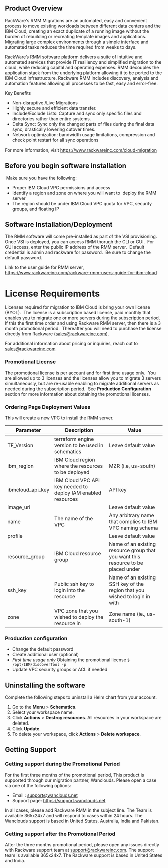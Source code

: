 
## Product Overview
RackWare's RMM Migrations are an automated, easy and convenient process to move existing workloads
between different data centers and the IBM Cloud, creating an exact duplicate of a running image
without the burden of rebuilding or recreating template images and applications. Migrating large
complex environments through a simple interface and automated tasks reduces the time required from
weeks to days.


RackWare’s RMM software platform delivers a suite of intuitive and automated services that provide
IT resiliency and simplified migration to the cloud, while reducing capital and operating expenses.
RMM decouples the application stack from the underlying platform allowing it to be ported to the IBM
Cloud infrastructure. Rackware RMM includes discovery, analysis and automation features allowing all
processes to be fast, easy and error-free.

Key Benefits
- Non-disruptive /Live Migrations
- Highly secure and efficient data transfer.
- Include/Exclude Lists: Capture and sync only specific files and directories rather than entire
systems.
- Delta Sync: Sync only the changed parts of files during the final data sync, drastically lowering
cutover times.
- Network optimization: bandwidth usage limitations, compression and check point restart for all
sync operations

For more information, visit https://www.rackwareinc.com/cloud-migration

## Before you begin software installation
 Make sure you have the following:
- Proper IBM Cloud VPC permissions and access
- Identify a region and zone on where you will want to  deploy the RMM server
- The region should be under IBM Cloud VPC quota for VPC, security groups, and floating IP

## Software Installation/Deployment
The RMM software will come pre-installed as part of the VSI provisioning.  Once VSI is deployed, you
can access RMM thorugh the CLI or GUI.  For GUI access, enter the public IP address of the RMM
server.  Default credential is admin and rackware for password.  Be sure to change the default
password.

Link to the user guide for RMM server, https://www.rackwareinc.com/rackware-rmm-users-guide-for-ibm-cloud

# License Requirements
Licenses required for migration to IBM Cloud is bring your own license (BYOL).  The license is a
subscription based license, paid monthly that enables you to migrate one or more servers during the
subscription period. If this the first time order and using Rackware RMM server, then there is a
3 month promotional period.  Thereafter you will need to purchase the license directly from Rackware
(sales@rackwareinc.com).


For additional information about pricing or inquiries, reach out to sales@rackwareinc.com

### Promotional License
The promotional license is per account and for first time usage only.  You are allowed up to 3
licenses and the licenses allow you to migrate 3 servers simultaneously, but are re-usable enabling
to migrate additional servers as needed during the subscription period.  See **Production
Configuration** section for more information about obtaining the promotional licenses.

### Ordering Page Deployment Values
This will create a new VPC to install the RMM server.

| Parameter | Description | Value |
| --- | --- | --- |
| TF_Version | terraform engine version to be used in schematics | Leave default value |
| ibm_region | IBM Cloud region where the resources to be deployed | MZR (i.e, us-south) |
| ibmcloud_api_key | IBM Cloud VPC API key needed to deploy IAM enabled resources | API key |
| image_url |  | Leave default value |
| name | The name of the VPC | Any arbitrary name that complies to IBM VPC naming schema |
| profile | | Leave default value |
|resource_group | IBM Cloud resource group | Name of an existing resource group that you want this resource to be placed under |
| ssh_key | Public ssh key to login into the resource | Name of an existing SSH key of the region that you wished to login in with |
| zone | VPC zone that you wished to deploy the resource in | Zone name (ie., us-south-1) |

### Production configuration
- Change the default password
- Create additional user (optional)
- *First time usage only* Obtaining the promotional license `$ /opt/IBM/discoverTool -p`
- Update VPC security groups or ACL if needed

## Uninstalling the software
Complete the following steps to uninstall a Helm chart from your account. 

1. Go to the **Menu** > **Schematics**.
2. Select your workspace name. 
3. Click **Actions** > **Destroy resources**. All resources in your workspace are deleted.
4. Click **Update**.
5. To delete your workspace, click **Actions** > **Delete workspace**.

## Getting Support
### Getting support during the Promotional Period
For the first three months of the promotional period, This product is supported through our migration partner, Wanclouds.
Please open a case via one of the following options:
- Email : support@wanclouds.net
- Support page: https://support.wanclouds.net

In all cases, please add Rackware RMM in the subject line.
The Team is available 365x24x7 and will respond to cases within 24 hours.
The Wanclouds support is based in United States, Australia, India and Pakistan.

### Getting support after the Promotional Period
After the three months promotional period, please open any issues directly with Rackware support team at
support@rackwareinc.com. The support team is available 365x24x7. The Rackware support is based in United States and India.
